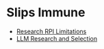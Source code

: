 # Slips Immune


- [Research RPI Limitations](https://stratospherelinuxips.readthedocs.io/en/develop/immune/research_rpi_limitations_and_define_acceptable_performance_benchmarks.html)
- [LLM Research and Selection](https://stratospherelinuxips.readthedocs.io/en/develop/immune/llm-evaluation-task1.html)
